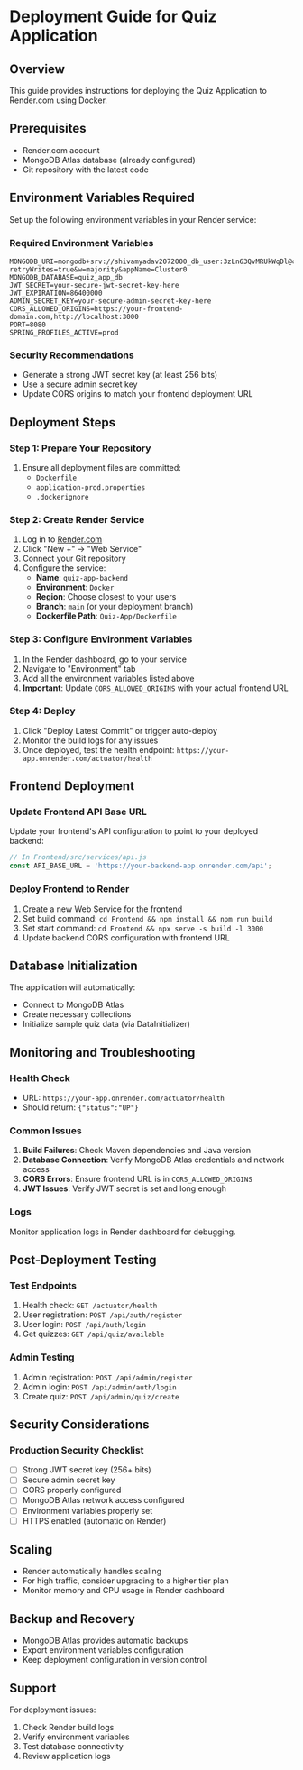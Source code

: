 # Deployment Guide for Quiz Application

## Overview
This guide provides instructions for deploying the Quiz Application to Render.com using Docker.

## Prerequisites
- Render.com account
- MongoDB Atlas database (already configured)
- Git repository with the latest code

## Environment Variables Required

Set up the following environment variables in your Render service:

### Required Environment Variables
```
MONGODB_URI=mongodb+srv://shivamyadav2072000_db_user:3zLn63QvMRUkWqDl@cluster0.4emwg3d.mongodb.net/?retryWrites=true&w=majority&appName=Cluster0
MONGODB_DATABASE=quiz_app_db
JWT_SECRET=your-secure-jwt-secret-key-here
JWT_EXPIRATION=86400000
ADMIN_SECRET_KEY=your-secure-admin-secret-key-here
CORS_ALLOWED_ORIGINS=https://your-frontend-domain.com,http://localhost:3000
PORT=8080
SPRING_PROFILES_ACTIVE=prod
```

### Security Recommendations
- Generate a strong JWT secret key (at least 256 bits)
- Use a secure admin secret key
- Update CORS origins to match your frontend deployment URL

## Deployment Steps

### Step 1: Prepare Your Repository
1. Ensure all deployment files are committed:
   - `Dockerfile`
   - `application-prod.properties`
   - `.dockerignore`

### Step 2: Create Render Service
1. Log in to [Render.com](https://render.com)
2. Click "New +" → "Web Service"
3. Connect your Git repository
4. Configure the service:
   - **Name**: `quiz-app-backend`
   - **Environment**: `Docker`
   - **Region**: Choose closest to your users
   - **Branch**: `main` (or your deployment branch)
   - **Dockerfile Path**: `Quiz-App/Dockerfile`

### Step 3: Configure Environment Variables
1. In the Render dashboard, go to your service
2. Navigate to "Environment" tab
3. Add all the environment variables listed above
4. **Important**: Update `CORS_ALLOWED_ORIGINS` with your actual frontend URL

### Step 4: Deploy
1. Click "Deploy Latest Commit" or trigger auto-deploy
2. Monitor the build logs for any issues
3. Once deployed, test the health endpoint: `https://your-app.onrender.com/actuator/health`

## Frontend Deployment

### Update Frontend API Base URL
Update your frontend's API configuration to point to your deployed backend:

```javascript
// In Frontend/src/services/api.js
const API_BASE_URL = 'https://your-backend-app.onrender.com/api';
```

### Deploy Frontend to Render
1. Create a new Web Service for the frontend
2. Set build command: `cd Frontend && npm install && npm run build`
3. Set start command: `cd Frontend && npx serve -s build -l 3000`
4. Update backend CORS configuration with frontend URL

## Database Initialization
The application will automatically:
- Connect to MongoDB Atlas
- Create necessary collections
- Initialize sample quiz data (via DataInitializer)

## Monitoring and Troubleshooting

### Health Check
- URL: `https://your-app.onrender.com/actuator/health`
- Should return: `{"status":"UP"}`

### Common Issues
1. **Build Failures**: Check Maven dependencies and Java version
2. **Database Connection**: Verify MongoDB Atlas credentials and network access
3. **CORS Errors**: Ensure frontend URL is in `CORS_ALLOWED_ORIGINS`
4. **JWT Issues**: Verify JWT secret is set and long enough

### Logs
Monitor application logs in Render dashboard for debugging.

## Post-Deployment Testing

### Test Endpoints
1. Health check: `GET /actuator/health`
2. User registration: `POST /api/auth/register`
3. User login: `POST /api/auth/login`
4. Get quizzes: `GET /api/quiz/available`

### Admin Testing
1. Admin registration: `POST /api/admin/register`
2. Admin login: `POST /api/admin/auth/login`
3. Create quiz: `POST /api/admin/quiz/create`

## Security Considerations

### Production Security Checklist
- [ ] Strong JWT secret key (256+ bits)
- [ ] Secure admin secret key
- [ ] CORS properly configured
- [ ] MongoDB Atlas network access configured
- [ ] Environment variables properly set
- [ ] HTTPS enabled (automatic on Render)

## Scaling
- Render automatically handles scaling
- For high traffic, consider upgrading to a higher tier plan
- Monitor memory and CPU usage in Render dashboard

## Backup and Recovery
- MongoDB Atlas provides automatic backups
- Export environment variables configuration
- Keep deployment configuration in version control

## Support
For deployment issues:
1. Check Render build logs
2. Verify environment variables
3. Test database connectivity
4. Review application logs